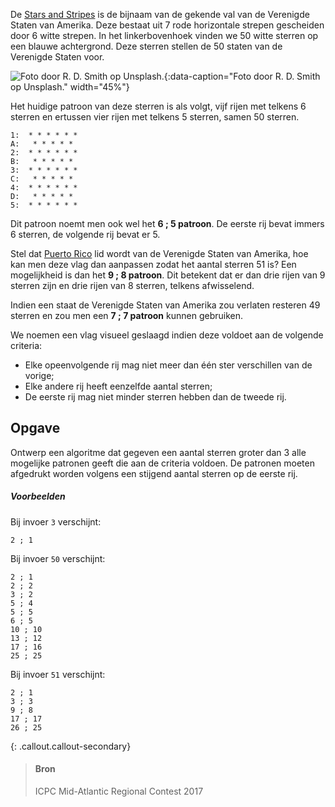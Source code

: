 De <a href="https://nl.wikipedia.org/wiki/Vlag_van_de_Verenigde_Staten" target="_blank">Stars and Stripes</a> is de bijnaam van de gekende val van de Verenigde Staten van Amerika. Deze bestaat uit 7 rode horizontale strepen gescheiden door 6 witte strepen. In het linkerbovenhoek vinden we 50 witte sterren op een blauwe achtergrond. Deze sterren stellen de 50 staten van de Verenigde Staten voor.

![Foto door R. D. Smith op Unsplash.](media/R_D_Smith.jpg "Foto door R. D. Smith op Unsplash."){:data-caption="Foto door R. D. Smith op Unsplash." width="45%"}

Het huidige patroon van deze sterren is als volgt, vijf rijen met telkens 6 sterren en ertussen vier rijen met telkens 5 sterren, samen 50 sterren.

```
1:  * * * * * *
A:   * * * * *
2:  * * * * * *
B:   * * * * *
3:  * * * * * *
C:   * * * * *
4:  * * * * * *
D:   * * * * *
5:  * * * * * *
```

Dit patroon noemt men ook wel het **6 ; 5 patroon**. De eerste rij bevat immers 6 sterren, de volgende rij bevat er 5.

Stel dat <a href="https://nl.wikipedia.org/wiki/Puerto_Rico" target="_blank">Puerto Rico</a> lid wordt van de Verenigde Staten van Amerika, hoe kan men deze vlag dan aanpassen zodat het aantal sterren 51 is? Een mogelijkheid is dan het **9 ; 8 patroon**. Dit betekent dat er dan drie rijen van 9 sterren zijn en drie rijen van 8 sterren, telkens afwisselend.

Indien een staat de Verenigde Staten van Amerika zou verlaten resteren 49 sterren en zou men een **7 ; 7 patroon** kunnen gebruiken.


We noemen een vlag visueel geslaagd indien deze voldoet aan de volgende criteria:

- Elke opeenvolgende rij mag niet meer dan één ster verschillen van de vorige;
- Elke andere rij heeft eenzelfde aantal sterren;
- De eerste rij mag niet minder sterren hebben dan de tweede rij.

## Opgave

Ontwerp een algoritme dat gegeven een aantal sterren groter dan 3 alle mogelijke patronen geeft die aan de criteria voldoen. De patronen moeten afgedrukt worden volgens een stijgend aantal sterren op de eerste rij.

##### Voorbeelden

Bij invoer `3` verschijnt:
```
2 ; 1
```

Bij invoer `50` verschijnt:
```
2 ; 1
2 ; 2
3 ; 2
5 ; 4
5 ; 5
6 ; 5
10 ; 10
13 ; 12
17 ; 16
25 ; 25
```

Bij invoer `51` verschijnt:
```
2 ; 1
3 ; 3
9 ; 8
17 ; 17
26 ; 25
```

{: .callout.callout-secondary}
>#### Bron
> ICPC Mid-Atlantic Regional Contest 2017